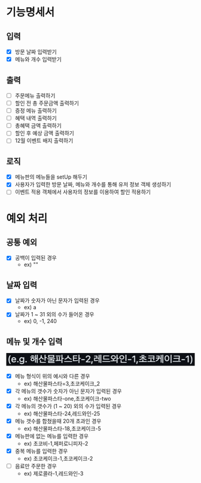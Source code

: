 # 기능명세서

## 입력
- [x] 방문 날짜 입력받기
- [x] 메뉴와 개수 입력받기

## 출력
- [ ] 주문메뉴 출력하기
- [ ] 할인 전 총 주문금액 출력하기
- [ ] 증정 메뉴 출력하기
- [ ] 혜택 내역 출력하기
- [ ] 총혜택 금액 출력하기
- [ ] 할인 후 예상 금액 출력하기
- [ ] 12월 이벤트 배지 출력하기

## 로직
- [x] 메뉴판의 메뉴들을 setUp 해두기
- [x] 사용자가 입력한 방문 날짜, 메뉴와 개수를 통해 유저 정보 객체 생성하기
- [ ] 이벤트 적용 객체에서 사용자의 정보를 이용하여 할인 적용하기

# 예외 처리

## 공통 예외
- [x] 공백이 입력된 경우
  - ex) ""

## 날짜 입력
- [x] 날짜가 숫자가 아닌 문자가 입력된 경우
  - ex) a
- [x] 날짜가 1 ~ 31 외의 수가 들어온 경우
  - ex) 0, -1, 240

## 메뉴 및 개수 입력
![img.png](img.png)
- [x] 메뉴 형식이 위의 예시와 다른 경우
  - ex) 해산물파스타=3,초코케이크_2
- [x] 각 메뉴의 갯수가 숫자가 아닌 문자가 입력된 경우
  - ex) 해산물파스타-one,초코케이크-two
- [x] 각 메뉴의 갯수가 (1 ~ 20) 외의 수가 입력된 경우
  - ex) 해산물파스타-24,레드와인-25
- [x] 메뉴 갯수를 합쳤을때 20개 초과인 경우
  - ex) 해산물파스타-18,초코케이크-5
- [x] 메뉴판에 없는 메뉴를 입력한 경우
  - ex) 초코비-1,페퍼로니피자-2
- [x] 중복 메뉴를 입력한 경우
  - ex) 초코케이크-1,초코케이크-2
- [ ] 음료만 주문한 경우
  - ex) 제로콜라-1,레드와인-3